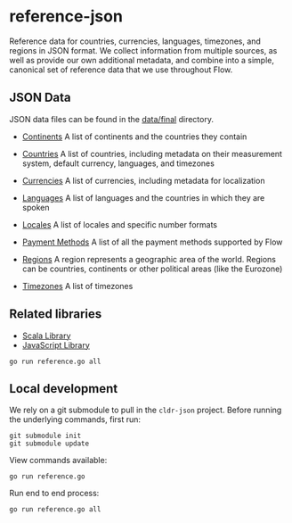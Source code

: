 # reference-json

Reference data for countries, currencies, languages, timezones, and
regions in JSON format. We collect information from multiple sources,
as well as provide our own additional metadata, and combine into a
simple, canonical set of reference data that we use throughout Flow.

## JSON Data

JSON data files can be found in the
[data/final](https://github.com/flowcommerce/json-reference/tree/master/data/final)
directory.

  - [Continents](https://github.com/flowcommerce/json-reference/blob/master/data/final/continents.json)
    A list of continents and the countries they contain

  - [Countries](https://github.com/flowcommerce/json-reference/blob/master/data/final/countries.json)
    A list of countries, including metadata on their measurement
    system, default currency, languages, and timezones

  - [Currencies](https://github.com/flowcommerce/json-reference/blob/master/data/final/currencies.json)
    A list of currencies, including metadata for localization

  - [Languages](https://github.com/flowcommerce/json-reference/blob/master/data/final/languages.json)
    A list of languages and the countries in which they are spoken

  - [Locales](https://github.com/flowcommerce/json-reference/blob/master/data/final/locales.json)
    A list of locales and specific number formats

  - [Payment Methods](https://github.com/flowcommerce/json-reference/blob/master/data/final/payment-methods.json)
    A list of all the payment methods supported by Flow

  - [Regions](https://github.com/flowcommerce/json-reference/blob/master/data/final/regions.json)
    A region represents a geographic area of the world. Regions can be countries, continents or other political areas (like the Eurozone)

  - [Timezones](https://github.com/flowcommerce/json-reference/blob/master/data/final/timezones.json)
    A list of timezones

## Related libraries

  - [Scala Library](https://github.com/flowcommerce/lib-reference-scala)
  - [JavaScript Library](https://github.com/flowcommerce/lib-reference-javascript)

  `go run reference.go all`

## Local development

We rely on a git submodule to pull in the `cldr-json` project. Before
running the underlying commands, first run:


```
git submodule init
git submodule update
```

View commands available:

  `go run reference.go`

Run end to end process:

  `go run reference.go all`
